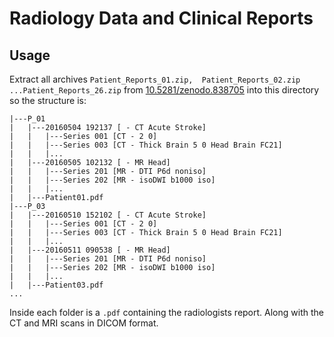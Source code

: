 # Radiology Data and Clinical Reports

## Usage

Extract all archives `Patient_Reports_01.zip,  Patient_Reports_02.zip ...Patient_Reports_26.zip` from [10.5281/zenodo.838705](10.5281/zenodo.838705) into this directory so the structure is:

```
|---P_01
|   |---20160504 192137 [ - CT Acute Stroke]
|   |   |---Series 001 [CT - 2 0]
|   |   |---Series 003 [CT - Thick Brain 5 0 Head Brain FC21]
|   |   |...
|   |---20160505 102132 [ - MR Head]
|   |   |---Series 201 [MR - DTI P6d noniso]
|   |   |---Series 202 [MR - isoDWI b1000 iso]
|   |   |...
|   |---Patient01.pdf
|---P_03
|   |---20160510 152102 [ - CT Acute Stroke]
|   |   |---Series 001 [CT - 2 0]
|   |   |---Series 003 [CT - Thick Brain 5 0 Head Brain FC21]
|   |   |...
|   |---20160511 090538 [ - MR Head]
|   |   |---Series 201 [MR - DTI P6d noniso]
|   |   |---Series 202 [MR - isoDWI b1000 iso]
|   |   |...
|   |---Patient03.pdf
...
```

Inside each folder is a `.pdf` containing the radiologists report. Along with the CT and MRI scans in DICOM format. 
